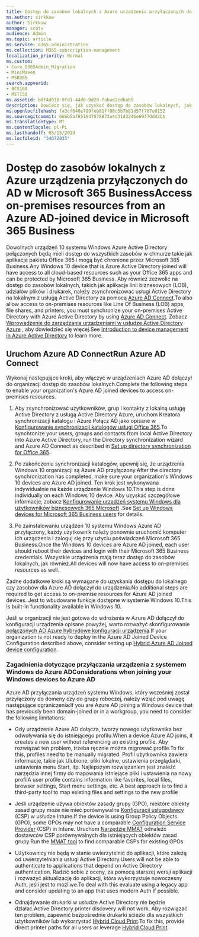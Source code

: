 ```yaml
---
title: Dostęp do zasobów lokalnych z Azure urządzenia przyłączonych do AD w Microsoft 365 Business
ms.author: sirkkuw
author: Sirkkuw
manager: scotv
audience: Admin
ms.topic: article
ms.service: o365-administration
ms.collection: M365-subscription-management
localization_priority: Normal
ms.custom:
- Core_O365Admin_Migration
- MiniMaven
- MSB365
search.appverid:
- BCS160
- MET150
ms.assetid: b0f4d010-9fd1-44d0-9d20-fabad2cdbab5
description: Dowiedz się, jak uzyskać dostęp do zasobów lokalnych, jak linia biznesowych aplikacji, udziałów plików i drukarek z usługi Active Directory Azure dołączył do urządzenia systemu Windows 10.
ms.openlocfilehash: fa3cf640e799feb81ff08c5b7b81d57f707e0152
ms.sourcegitcommit: 66bb5af851947078872a4d31d3246e69f7dd42bb
ms.translationtype: MT
ms.contentlocale: pl-PL
ms.lasthandoff: 05/15/2019
ms.locfileid: "34072035"
---
```

# <a name="access-on-premises-resources-from-an-azure-ad-joined-device-in-microsoft-365-business"></a><span data-ttu-id="17f35-103">Dostęp do zasobów lokalnych z Azure urządzenia przyłączonych do AD w Microsoft 365 Business</span><span class="sxs-lookup"><span data-stu-id="17f35-103">Access on-premises resources from an Azure AD-joined device in Microsoft 365 Business</span></span>

<span data-ttu-id="17f35-104">Dowolnych urządzeń 10 systemu Windows Azure Active Directory połączonych będą mieli dostęp do wszystkich zasobów w chmurze takie jak aplikacje pakietu Office 365 i mogą być chronione przez Microsoft 365 Business.</span><span class="sxs-lookup"><span data-stu-id="17f35-104">Any Windows 10 device that is Azure Active Directory joined will have access to all cloud-based resources such as your Office 365 apps and can be protected by Microsoft 365 Business.</span></span> <span data-ttu-id="17f35-105">Aby również zezwolić na dostęp do zasobów lokalnych, takich jak aplikacje linii biznesowych (LOB), udziałów plików i drukarek, należy zsynchronizować usługi Active Directory na lokalnym z usługą Active Directory za pomocą [Azure AD Connect](https://docs.microsoft.com/en-us/azure/active-directory/connect/active-directory-aadconnect).</span><span class="sxs-lookup"><span data-stu-id="17f35-105">To also allow access to on-premises resources like Line Of Business (LOB) apps, file shares, and printers, you must synchronize your on-premises Active Directory with Azure Active Directory by using [Azure AD Connect](https://docs.microsoft.com/en-us/azure/active-directory/connect/active-directory-aadconnect).</span></span> <span data-ttu-id="17f35-106">Zobacz [Wprowadzenie do zarządzania urządzeniami w usłudze Active Directory Azure](https://docs.microsoft.com/en-us/azure/active-directory/device-management-introduction) , aby dowiedzieć się więcej.</span><span class="sxs-lookup"><span data-stu-id="17f35-106">See [Introduction to device management in Azure Active Directory](https://docs.microsoft.com/en-us/azure/active-directory/device-management-introduction) to learn more.</span></span> 
  
## <a name="run-azure-ad-connect"></a><span data-ttu-id="17f35-107">Uruchom Azure AD Connect</span><span class="sxs-lookup"><span data-stu-id="17f35-107">Run Azure AD Connect</span></span>

<span data-ttu-id="17f35-108">Wykonaj następujące kroki, aby włączyć w urządzeniach Azure AD dołączył do organizacji dostęp do zasobów lokalnych.</span><span class="sxs-lookup"><span data-stu-id="17f35-108">Complete the following steps to enable your organization's Azure AD joined devices to access on-premises resources.</span></span>
  
1. <span data-ttu-id="17f35-109">Aby zsynchronizować użytkowników, grup i kontakty z lokalną usługę Active Directory z usługą Active Directory Azure, uruchom Kreatora synchronizacji katalogu i Azure Połącz AD jako opisane w [Konfigurowanie synchronizacji katalogów usługi Office 365](https://support.office.com/article/1b3b5318-6977-42ed-b5c7-96fa74b08846).</span><span class="sxs-lookup"><span data-stu-id="17f35-109">To synchronize your users, groups and contacts from local Active Directory into Azure Active Directory, run the Directory synchronization wizard and Azure AD Connect as described in [Set up directory synchronization for Office 365](https://support.office.com/article/1b3b5318-6977-42ed-b5c7-96fa74b08846).</span></span>
    
2. <span data-ttu-id="17f35-110">Po zakończeniu synchronizacji katalogów, upewnij się, że urządzenia Windows 10 organizacji są Azure AD przyłączony.</span><span class="sxs-lookup"><span data-stu-id="17f35-110">After the directory synchronization has completed, make sure your organization's Windows 10 devices are Azure AD joined.</span></span> <span data-ttu-id="17f35-111">Ten krok jest wykonywana indywidualnie na każde urządzenie Windows 10.</span><span class="sxs-lookup"><span data-stu-id="17f35-111">This step is done individually on each Windows 10 device.</span></span> <span data-ttu-id="17f35-112">Aby uzyskać szczegółowe informacje, zobacz [Konfigurowanie urządzeń systemu Windows dla użytkowników biznesowych 365 Microsoft](set-up-windows-devices.md) .</span><span class="sxs-lookup"><span data-stu-id="17f35-112">See [Set up Windows devices for Microsoft 365 Business users](set-up-windows-devices.md) for details.</span></span> 
    
3. <span data-ttu-id="17f35-113">Po zainstalowaniu urządzeń 10 systemu Windows Azure AD przyłączony, każdy użytkownik należy ponownie uruchomić komputer ich urządzenia i zaloguj się przy użyciu poświadczeń Microsoft 365 Business.</span><span class="sxs-lookup"><span data-stu-id="17f35-113">Once the Windows 10 devices are Azure AD joined, each user should reboot their devices and login with their Microsoft 365 Business credentials.</span></span> <span data-ttu-id="17f35-114">Wszystkie urządzenia mają teraz dostęp do zasobów lokalnych, jak również.</span><span class="sxs-lookup"><span data-stu-id="17f35-114">All devices will now have access to on-premises resources as well.</span></span>
    
<span data-ttu-id="17f35-115">Żadne dodatkowe kroki są wymagane do uzyskania dostępu do lokalnego czy zasobów dla Azure AD dołączył do urządzenia.</span><span class="sxs-lookup"><span data-stu-id="17f35-115">No additional steps are required to get access to on-premise resources for Azure AD joined devices.</span></span> <span data-ttu-id="17f35-116">Jest to wbudowane funkcje dostępne w systemie Windows 10.</span><span class="sxs-lookup"><span data-stu-id="17f35-116">This is built-in functionality available in Windows 10.</span></span> 
  
<span data-ttu-id="17f35-117">Jeśli w organizacji nie jest gotowa do wdrożenia w Azure AD dołączył do konfiguracji urządzenia opisane powyżej, warto rozważyć skonfigurowanie [połączonych AD Azure hybrydowe konfiguracji urządzenia](manage-windows-devices.md).</span><span class="sxs-lookup"><span data-stu-id="17f35-117">If your organization is not ready to deploy in the Azure AD Joined Device Configuration described above, consider setting up [Hybrid Azure AD Joined device configuration](manage-windows-devices.md).</span></span>
  
### <a name="considerations-when-joining-your-windows-devices-to-azure-ad"></a><span data-ttu-id="17f35-118">Zagadnienia dotyczące przyłączania urządzenia z systemem Windows do Azure AD</span><span class="sxs-lookup"><span data-stu-id="17f35-118">Considerations when joining your Windows devices to Azure AD</span></span>

<span data-ttu-id="17f35-119">Azure AD przyłączania urządzeń systemu Windows, który wcześniej został przyłączony do domeny czy do grupy roboczej, należy wziąć pod uwagę następujące ograniczenia:</span><span class="sxs-lookup"><span data-stu-id="17f35-119">If you are Azure AD joining a Windows device that has previously been domain-joined or in a workgroup, you need to consider the following limitations:</span></span>
  
- <span data-ttu-id="17f35-120">Gdy urządzenie Azure AD dołącza, tworzy nowego użytkownika bez odwoływania się do istniejącego profilu.</span><span class="sxs-lookup"><span data-stu-id="17f35-120">When a device Azure AD joins, it creates a new user without referencing an existing profile.</span></span> <span data-ttu-id="17f35-121">Aby rozwiązać ten problem, trzeba ręcznie można migrować profile.</span><span class="sxs-lookup"><span data-stu-id="17f35-121">To fix this, profiles need to be manually migrated.</span></span> <span data-ttu-id="17f35-122">Profil użytkownika zawiera informacje, takie jak Ulubione, pliki lokalne, ustawienia przeglądarki, ustawienia menu Start, itp. Najlepszym rozwiązaniem jest znaleźć narzędzia innej firmy do mapowania istniejące pliki i ustawienia na nowy profil</span><span class="sxs-lookup"><span data-stu-id="17f35-122">A user profile contains information like favorites, local files, browser settings, Start menu settings, etc. A best approach is to find a third-party tool to map existing files and settings to the new profile</span></span>

- <span data-ttu-id="17f35-123">Jeśli urządzenie używa obiektów zasady grupy (GPO), niektóre obiekty zasad grupy może nie mieć porównywalne [Konfiguracji usługodawcy](https://docs.microsoft.com/windows/configuration/provisioning-packages/how-it-pros-can-use-configuration-service-providers) (CSP) w usłudze Intune.</span><span class="sxs-lookup"><span data-stu-id="17f35-123">If the device is using Group Policy Objects (GPO), some GPOs may not have a comparable [Configuration Service Provider](https://docs.microsoft.com/windows/configuration/provisioning-packages/how-it-pros-can-use-configuration-service-providers) (CSP) in Intune.</span></span> <span data-ttu-id="17f35-124">Uruchom [Narzędzie MMAT](https://www.microsoft.com/download/details.aspx?id=45520) odnaleźć dostawców CSP porównywalnych dla istniejących obiektów zasad grupy.</span><span class="sxs-lookup"><span data-stu-id="17f35-124">Run the [MMAT tool](https://www.microsoft.com/download/details.aspx?id=45520) to find comparable CSPs for existing GPOs.</span></span>

- <span data-ttu-id="17f35-125">Użytkownicy nie będą w stanie uwierzytelnić do aplikacji, które zależą od uwierzytelniania usługi Active Directory.</span><span class="sxs-lookup"><span data-stu-id="17f35-125">Users will not be able to authenticate to applications that depend on Active Directory authentication.</span></span> <span data-ttu-id="17f35-126">Radzić sobie z oceny, za pomocą starszej wersji aplikacji i rozważyć aktualizację do aplikacji, która wykorzystuje nowoczesny Auth, jeśli jest to możliwe.</span><span class="sxs-lookup"><span data-stu-id="17f35-126">To deal with this evaluate using a legacy app and consider updating to an app that uses modern Auth if possible.</span></span>

- <span data-ttu-id="17f35-127">Odnajdywanie drukarki w usłudze Active Directory nie będzie działać.</span><span class="sxs-lookup"><span data-stu-id="17f35-127">Active Directory printer discovery will not work.</span></span> <span data-ttu-id="17f35-128">Aby rozwiązać ten problem, zapewnić bezpośrednie drukarki ścieżki dla wszystkich użytkowników lub wykorzystać [Hybrid Cloud Print](https://docs.microsoft.com/windows-server/administration/hybrid-cloud-print/hybrid-cloud-print-deploy).</span><span class="sxs-lookup"><span data-stu-id="17f35-128">To fix this, provide direct printer paths for all users or leverage [Hybrid Cloud Print](https://docs.microsoft.com/windows-server/administration/hybrid-cloud-print/hybrid-cloud-print-deploy).</span></span>
